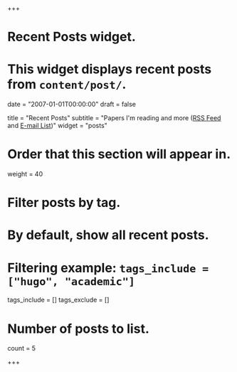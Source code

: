 +++
# Recent Posts widget.
# This widget displays recent posts from `content/post/`.

date = "2007-01-01T00:00:00"
draft = false

title = "Recent Posts"
subtitle = "Papers I'm reading and more ([RSS Feed](http://feeds.feedburner.com/jkkummerfeld) and [E-mail List](http://eepurl.com/diQ0jL))"
widget = "posts"

# Order that this section will appear in.
weight = 40

# Filter posts by tag.
#  By default, show all recent posts.
#  Filtering example: `tags_include = ["hugo", "academic"]`
tags_include = []
tags_exclude = []

# Number of posts to list.
count = 5

+++

